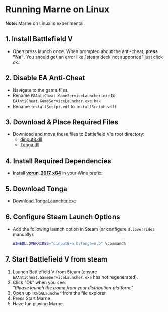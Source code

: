 # Running Marne on Linux

**Note:** Marne on Linux is experimental.

## 1. Install Battlefield V
- Open press launch once. When prompted about the anti-cheat, **press "No"**. You should get an error like "steam deck not supported" just click ok.

## 2. Disable EA Anti-Cheat
- Navigate to the game files.
- Rename `EAAntiCheat.GameServiceLauncher.exe` to `EAAntiCheat.GameServiceLauncher.exe.bak`
- Rename `installScript.vdf` to `installScript.vdff`
  
## 3. Download & Place Required Files
- Download and move these files to Battlefield V's root directory:
  - [dinput8.dll](https://github.com/silkker/MARNE/raw/refs/heads/main/dinput8.dll)
  - [Tonga.dll](https://github.com/silkker/MARNE/raw/refs/heads/main/Marne.dll)

## 4. Install Required Dependencies
- Install [**vcrun_2017_x64**](https://aka.ms/vs/17/release/vc_redist.x64.exe) in your Wine prefix:  

## 5. Download Tonga
- [Download TongaLauncher.exe](https://marne.io/api/v/dl/stable/TONGALauncher.exe)

## 6. Configure Steam Launch Options
- Add the following launch option in Steam (or configure `dlloverrides` manually):
  ```sh
  WINEDLLOVERRIDES="dinput8=n,b;Tonga=n,b" %command%
  ```

## 7. Start Battlefield V from steam
1. Launch Battlefield V from Steam (ensure `EAAntiCheat.GameServiceLauncher.exe` has not regenerated).
2. Click "Ok" when you see:  
   _"Please launch the game from your distribution platform."_
3. Open up `TONGALauncher` from the file explorer
4. Press Start Marne
5. Have fun playing Marne.
